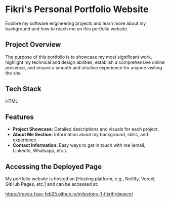 # Fikri's Personal Portfolio Website

Explore my software engineering projects and learn more about my background and how to reach me on this portfolio website.

## Project Overview
The purpose of this portfolio is to showcase my most significant work, highlight my technical and design abilities, establish a comprehensive online presence, and ensure a smooth and intuitive experience for anyone visiting the site

## Tech Stack
HTML

## Features

* **Project Showcase:**  Detailed descriptions and visuals for each project,
* **About Me Section:**  Information about my background, skills, and experience.
* **Contact Information:**  Easy ways to get in touch with me (email, LinkedIn, Whatsapp, etc.).

## Accessing the Deployed Page

My portfolio website is hosted on [Hosting platform, e.g., Netlify, Vercel, GitHub Pages, etc.] and can be accessed at:

https://revou-fsse-feb25.github.io/milestone-1-fikrifirdauscn/
